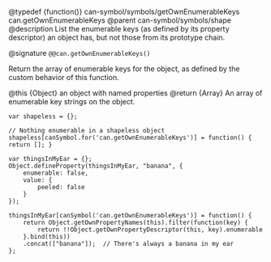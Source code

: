 @typedef {function()} can-symbol/symbols/getOwnEnumerableKeys can.getOwnEnumerableKeys
@parent can-symbol/symbols/shape
@description List the enumerable keys (as defined by its property descriptor) an object has, but not those from its prototype chain.

@signature `@@can.getOwnEnumerableKeys()` 

Return the array of enumerable keys for the object, as defined by the custom behavior of this function.

@this {Object} an object with named properties
@return {Array} An array of enumerable key strings on the object.


```
var shapeless = {};

// Nothing enumerable in a shapeless object
shapeless[canSymbol.for('can.getOwnEnumerableKeys')] = function() { return []; }

var thingsInMyEar = {};
Object.defineProperty(thingsInMyEar, "banana", {
	enumerable: false,
	value: {
		peeled: false
	}
});

thingsInMyEar[canSymbol('can.getOwnEnumerableKeys')] = function() { 
	return Object.getOwnPropertyNames(this).filter(function(key) { 
		return !!Object.getOwnPropertyDescriptor(this, key).enumerable 
	}.bind(this))
	.concat(["banana"]);  // There's always a banana in my ear
};

```

